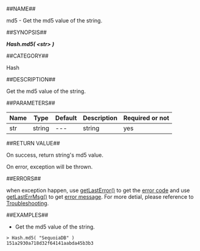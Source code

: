 
##NAME##

md5 - Get the md5 value of the string.

##SYNOPSIS##

***Hash.md5( \<str\> )***

##CATEGORY##

Hash

##DESCRIPTION##

Get the md5 value of the string.

##PARAMETERS##

| Name | Type   | Default | Description | Required or not |
| ---- | ------ | ------- | ----------- | --------------- |
| str  | string | ---     | string      | yes             |

##RETURN VALUE##

On success, return string's md5 value.

On error, exception will be thrown.

##ERRORS##

when exception happen, use [getLastError()](manual/Manual/Sequoiadb_command/Global/getLastError.md) to get the [error code](manual/Manual/Sequoiadb_error_code.md)  and use [getLastErrMsg()](manual/Manual/Sequoiadb_command/Global/getLastErrMsg.md) to get [error message](manual/Manual/Sequoiadb_command/Global/getLastErrMsg.md). For more detial, please  reference to [Troubleshooting](manual/FAQ/faq_sdb.md).

##EXAMPLES##

* Get the md5 value of the string.

```lang-javascript
> Hash.md5( "SequoiaDB" )
151a2930a718d32f64141aabda45b3b3
```